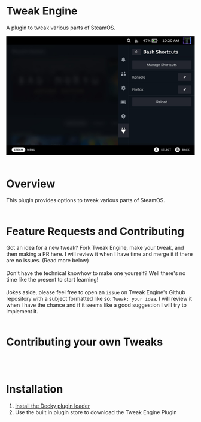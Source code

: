 # Tweak Engine

A plugin to tweak various parts of SteamOS.


![Main View](./assets/thumbnail.png)
<br/>
<br/>

# Overview
This plugin provides options to tweak various parts of SteamOS.
<br/>
<br/>

# Feature Requests and Contributing
Got an idea for a new tweak? Fork Tweak Engine, make your tweak, and then making a PR here. I will review it when I have time and merge it if there are no issues. (Read more below)
<br/>
<br/>
Don't have the technical knowhow to make one yourself? Well there's no time like the present to start learning!
<br/>
<br/>
Jokes aside, please feel free to open an `issue` on Tweak Engine's Github repository with a subject formatted like so: `Tweak: your idea`. I will review it when I have the chance and if it seems like a good suggestion I will try to implement it.
<br/>
<br/>

# Contributing your own Tweaks

<br/>
<br/>

# Installation
1. [Install the Decky plugin loader](https://github.com/SteamDeckHomebrew/decky-loader#installation)
2. Use the built in plugin store to download the Tweak Engine Plugin